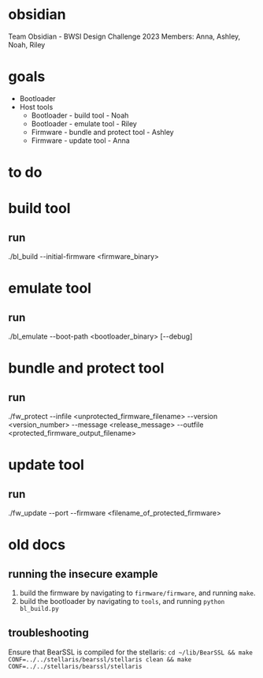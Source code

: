 # obsidian
Team Obsidian - BWSI Design Challenge 2023
Members: Anna, Ashley, Noah, Riley

# goals
* Bootloader
* Host tools
  * Bootloader - build tool - Noah
  * Bootloader - emulate tool - Riley
  * Firmware - bundle and protect tool - Ashley
  * Firmware - update tool - Anna

# to do

# build tool
## run
./bl_build --initial-firmware <firmware_binary>

# emulate tool
## run
./bl_emulate --boot-path <bootloader_binary> [--debug]

# bundle and protect tool
## run
./fw_protect --infile <unprotected_firmware_filename> --version <version_number> --message <release_message> --outfile <protected_firmware_output_filename>

# update tool 
## run
./fw_update --port <serial port> --firmware <filename_of_protected_firmware>

# old docs
## running the insecure example

1. build the firmware by navigating to `firmware/firmware`, and running `make`.
2. build the bootloader by navigating to `tools`, and running `python bl_build.py`

## troubleshooting

Ensure that BearSSL is compiled for the stellaris: `cd ~/lib/BearSSL && make CONF=../../stellaris/bearssl/stellaris clean && make CONF=../../stellaris/bearssl/stellaris`
